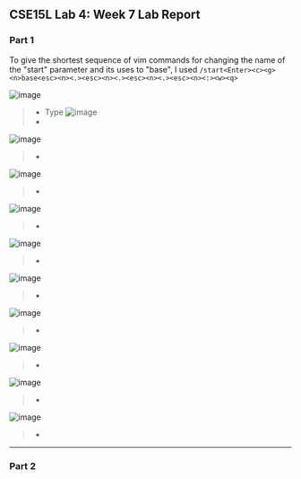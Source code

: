 ## CSE15L Lab 4: Week 7 Lab Report

### **Part 1**
To give the shortest sequence of vim commands for changing the name of the "start" parameter and its uses to "base", I used ```/start<Enter><c><g><n>base<esc><n><.><esc><n><.><esc><n><.><esc><n><:><w><q>```  

![image](Screenshot41.png)
> * Type 
![image](Screenshot42.png)
> * 
![image](Screenshot43.png)
> * 
![image](Screenshot44.png)
> * 
![image](Screenshot45.png)
> * 
![image](Screenshot46.png)
> * 
![image](Screenshot47.png)
> * 
![image](Screenshot48.png)
> * 
![image](Screenshot49.png)
> * 
![image](Screenshot410.png)
> * 
![image](Screenshot411.png)
> * 



---
### **Part 2**